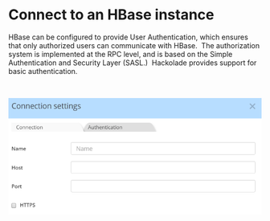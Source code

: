 # Connect to an HBase instance

HBase can be configured to provide User Authentication, which ensures that only authorized users can communicate with HBase.&nbsp; The authorization system is implemented at the RPC level, and is based on the Simple Authentication and Security Layer (SASL.)&nbsp; Hackolade provides support for basic authentication.

&nbsp;

![Image](<lib/HBase%20connection%20settings.png>)

